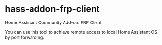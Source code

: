# hass-addon-frp-client
Home Assistant Community Add-on: FRP Client

You can use this tool to achieve remote access to local Home Assistant OS by port forwarding.
